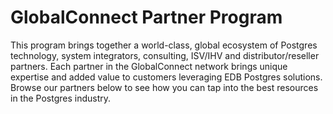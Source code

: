 # GlobalConnect Partner Program
This program brings together a world-class, global ecosystem of Postgres technology, system integrators, consulting,
ISV/IHV and distributor/reseller partners. Each partner in the GlobalConnect network brings unique expertise and added value to customers
leveraging EDB Postgres solutions. Browse our partners below to see how you can tap into the best resources in the Postgres industry.
